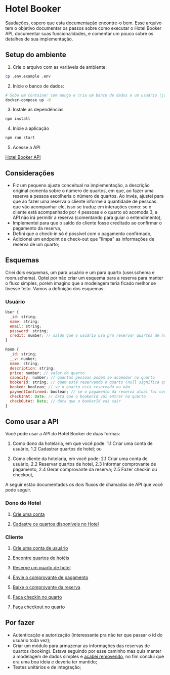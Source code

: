 # Hotel Booker
Saudações, espero que esta documentação encontre-o bem. Esse arquivo tem o objetivo documentar os passos sobre como executar o Hotel Booker API, documentar suas funcionalidades, e comentar um pouco sobre os detalhes de sua implementação.

## Setup do ambiente
1. Crie o arquivo com as variáveis de ambiente:

```bash
cp .env.example .env
```

2. Inicie o banco de dados:
```bash
# Sobe um container com mongo e cria um banco de dados e um usuário (já está configurado no .env.example)
docker-compose up -d
```

3. Instale as dependências
```bash
npm install
``` 

4. Inicie a aplicação
```bash
npm run start
```

5. Acesse a API

[Hotel Booker API](http://localhost:3000/api)

## Considerações
* Fiz um pequeno ajuste conceitual na implementação, a descrição original comenta sobre o número de quartos, em que, ao fazer uma reserva a pessoa escolheria o número de quartos. Ao invés, ajustei para que ao fazer uma reserva o cliente informe a quantidade de pessoas que vão acompanhar ele, isso se traduz em interações como: se o cliente está acompanhado por 4 pessoas e o quarto só acomoda 3, a API não irá permitir a reserva (comentando para guiar o entendimento),
* Implementei para que o saldo do cliente fosse creditado ao confirmar o pagamento da reserva,
* Defini que o check-in só é possível com o pagamento confirmado,
* Adicionei um endpoint de check-out que "limpa" as informações de reserva de um quarto;

## Esquemas

Criei dois esquemas, um para usuário e um para quarto (user.schema e room.schema). Optei por não criar um esquema para a reserva para manter o fluxo simples, porém imagino que a modelagem teria ficado melhor se tivesse feito. Vamos a definição dos esquemas:

### Usuário

```js
User {
  _id: string;
  name: string;
  email: string;
  password: string;
  credit: number; // saldo que o usuário usa pra reservar quartos de hotel
}
```

```js
Room {
  _id: string;
  __v: number;
  name: string;
  description: string;
  price: number; // valor do quarto
  capacity: number; // quantas pessoas podem se acomodar no quarto
  bookerId: string; // quem está reservando o quarto (null significa que ninguém está)
  booked: boolean; // se o quarto está reservado ou não
  paymentConfirmed: boolean; // se o pagamento da reserva atual foi confirmado
  checkInAt: Date; // data que o bookerId vai entrar no quarto
  checkOutAt: Date; // data que o bookerId vai sair
}
```

## Como usar a API
Você pode usar a API do Hotel Booker de duas formas:

1. Como dono da hotelaria, em que você pode:
1.1 Criar uma conta de usuário,
1.2 Cadastrar quartos de hotel; ou

2. Como cliente da hotelaria, em você pode:
2.1 Criar uma conta de usuário,
2.2 Reservar quartos de hotel,
2.3 Informar comprovante de pagamento,
2.4 Gerar comprovante da reserva;
2.5 Fazer checkin ou checkout,

A seguir estão documentados os dois fluxos de chamadas de API que você pode seguir.

### Dono do Hotel

1. [Crie uma conta](http://localhost:3000/api#/User/UserController_create)

2. [Cadastre os quartos disponíveis no Hotel](http://localhost:3000/api#/Room/RoomController_create)

### Cliente
1. [Crie uma conta de usuário](http://localhost:3000/api#/User/UserController_create)

2. [Encontre quartos de hotéis](http://localhost:3000/api#/Room/RoomController_list)

3. [Reserve um quarto de hotel](http://localhost:3000/api#/Room/RoomController_book)

4. [Envie o comprovante de pagamento](http://localhost:3000/api#/Room/RoomController_payment)

5. [Baixe o comprovante da reserva](http://localhost:3000/api#/Room/RoomController_download)

5. [Faça checkin no quarto](http://localhost:3000/api#/Room/RoomController_checkin)

6. [Faça checkout no quarto](http://localhost:3000/api#/Room/RoomController_checkout)

## Por fazer
* Autenticação e autorização (interessante pra não ter que passar o id do usuário toda vez);
* Criar um módulo para armazenar as informações das reservas de quartos (booking). Estava seguindo por esse caminho mas quis manter a modelagem de dados simples e [acabei removendo](https://github.com/arufonsekun/hotel-booker/commit/026fad3558275575eaa3dd67475f9c333d94ee9c), no fim conclui que era uma boa ideia e deveria ter mantido;
* Testes unitários e de integração;
